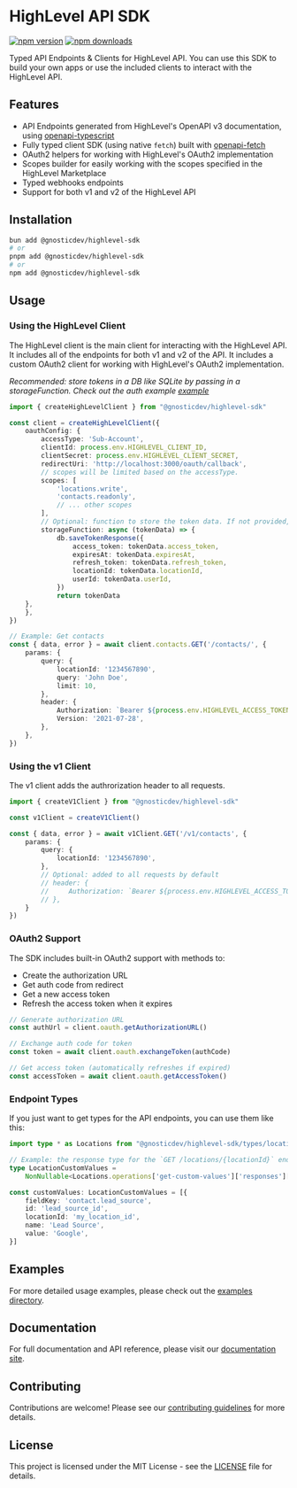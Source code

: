 # HighLevel API SDK

[![npm version](https://badge.fury.io/js/%40gnosticdev%2Fhighlevel-sdk.svg)](https://badge.fury.io/js/%40gnosticdev%2Fhighlevel-sdk)
[![npm downloads](https://img.shields.io/npm/dm/your-package-name.svg)](https://www.npmjs.com/package/your-package-name)

Typed API Endpoints & Clients for HighLevel API. You can use this SDK to build your own apps or use the included clients to interact with the HighLevel API.

## Features

- API Endpoints generated from HighLevel's OpenAPI v3 documentation, using [openapi-typescript](https://openapi-ts.dev/introduction)
- Fully typed client SDK (using native `fetch`) built with [openapi-fetch](https://openapi-ts.dev/openapi-fetch/)
- OAuth2 helpers for working with HighLevel's OAuth2 implementation
- Scopes builder for easily working with the scopes specified in the HighLevel Marketplace
- Typed webhooks endpoints
- Support for both v1 and v2 of the HighLevel API

## Installation

```bash
bun add @gnosticdev/highlevel-sdk
# or
pnpm add @gnosticdev/highlevel-sdk
# or
npm add @gnosticdev/highlevel-sdk
```

## Usage

### Using the HighLevel Client

The HighLevel client is the main client for interacting with the HighLevel API. It includes all of the endpoints for both v1 and v2 of the API. It includes a custom OAuth2 client for working with HighLevel's OAuth2 implementation.

_Recommended: store tokens in a DB like SQLite by passing in a storageFunction. Check out the auth example [example](./examples/bun-auth/)_

```ts
import { createHighLevelClient } from "@gnosticdev/highlevel-sdk"

const client = createHighLevelClient({
    oauthConfig: {
        accessType: 'Sub-Account',
        clientId: process.env.HIGHLEVEL_CLIENT_ID,
        clientSecret: process.env.HIGHLEVEL_CLIENT_SECRET,
        redirectUri: 'http://localhost:3000/oauth/callback',
        // scopes will be limited based on the accessType.
        scopes: [
            'locations.write',
            'contacts.readonly',
            // ... other scopes
        ],
        // Optional: function to store the token data. If not provided, will be available in memory only.
        storageFunction: async (tokenData) => {
            db.saveTokenResponse({
                access_token: tokenData.access_token,
                expiresAt: tokenData.expiresAt,
                refresh_token: tokenData.refresh_token,
                locationId: tokenData.locationId,
                userId: tokenData.userId,
            })
            return tokenData
    },
    },
})

// Example: Get contacts
const { data, error } = await client.contacts.GET('/contacts/', {
    params: {
        query: {
            locationId: '1234567890',
            query: 'John Doe',
            limit: 10,
        },
        header: {
            Authorization: `Bearer ${process.env.HIGHLEVEL_ACCESS_TOKEN}`,
            Version: '2021-07-28',
        },
    },
})
```

### Using the v1 Client

The v1 client adds the authrorization header to all requests.

```ts
import { createV1Client } from "@gnosticdev/highlevel-sdk"

const v1Client = createV1Client()

const { data, error } = await v1Client.GET('/v1/contacts', {
    params: {
        query: {
            locationId: '1234567890',
        },
        // Optional: added to all requests by default
        // header: {
        //     Authorization: `Bearer ${process.env.HIGHLEVEL_ACCESS_TOKEN}`,
        // },
    }
})
```

### OAuth2 Support

The SDK includes built-in OAuth2 support with methods to:

- Create the authorization URL
- Get auth code from redirect
- Get a new access token
- Refresh the access token when it expires

```ts
// Generate authorization URL
const authUrl = client.oauth.getAuthorizationURL()

// Exchange auth code for token
const token = await client.oauth.exchangeToken(authCode)

// Get access token (automatically refreshes if expired)
const accessToken = await client.oauth.getAccessToken()
```

### Endpoint Types

If you just want to get types for the API endpoints, you can use them like this:

```ts
import type * as Locations from "@gnosticdev/highlevel-sdk/types/locations"

// Example: the response type for the `GET /locations/{locationId}` endpoint
type LocationCustomValues =
    NonNullable<Locations.operations['get-custom-values']['responses']['200']['content']['application/json']['customValues']>

const customValues: LocationCustomValues = [{
    fieldKey: 'contact.lead_source',
    id: 'lead_source_id',
    locationId: 'my_location_id',
    name: 'Lead Source',
    value: 'Google',
}]
```

## Examples

For more detailed usage examples, please check out the [examples directory](./examples).

## Documentation

For full documentation and API reference, please visit our [documentation site](https://link-to-your-documentation).

## Contributing

Contributions are welcome! Please see our [contributing guidelines](CONTRIBUTING.md) for more details.

## License

This project is licensed under the MIT License - see the [LICENSE](LICENSE) file for details.
